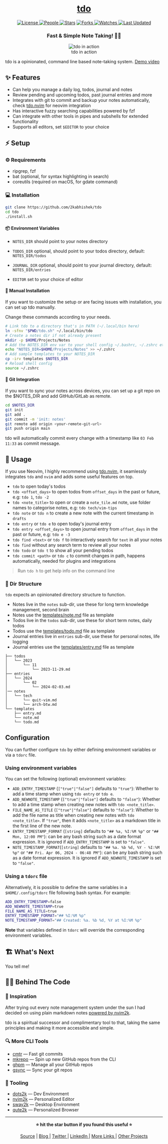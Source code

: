 <div align = "center">

<h1><a href="https://github.com/2kabhishek/tdo">tdo</a></h1>

<a href="https://github.com/2KAbhishek/tdo/blob/main/LICENSE">
<img alt="License" src="https://img.shields.io/github/license/2kabhishek/tdo?style=flat&color=eee&label="> </a>

<a href="https://github.com/2KAbhishek/tdo/graphs/contributors">
<img alt="People" src="https://img.shields.io/github/contributors/2kabhishek/tdo?style=flat&color=ffaaf2&label=People"> </a>

<a href="https://github.com/2KAbhishek/tdo/stargazers">
<img alt="Stars" src="https://img.shields.io/github/stars/2kabhishek/tdo?style=flat&color=98c379&label=Stars"></a>

<a href="https://github.com/2KAbhishek/tdo/network/members">
<img alt="Forks" src="https://img.shields.io/github/forks/2kabhishek/tdo?style=flat&color=66a8e0&label=Forks"> </a>

<a href="https://github.com/2KAbhishek/tdo/watchers">
<img alt="Watches" src="https://img.shields.io/github/watchers/2kabhishek/tdo?style=flat&color=f5d08b&label=Watches"> </a>

<a href="https://github.com/2KAbhishek/tdo/pulse">
<img alt="Last Updated" src="https://img.shields.io/github/last-commit/2kabhishek/tdo?style=flat&color=e06c75&label="> </a>

<h3>Fast & Simple Note Taking! 📃🚀</h3>

<figure>
  <img src="images/screenshot.jpg" alt="tdo in action">
  <br/>
  <figcaption>tdo in action</figcaption>
</figure>

</div>

tdo is a opinionated, command line based note-taking system. [Demo video](https://youtu.be/N4IRT7M-RLg)

## ✨ Features

- Can help you manage a daily log, todos, journal and notes
- Review pending and upcoming todos, past journal entries and more
- Integrates with git to commit and backup your notes automatically, check [tdo.nvim](https://github.com/2kabhishek/tdo.nvim) for neovim integration
- Has interactive fuzzy searching capabilities powered by fzf
- Can integrate with other tools in pipes and subshells for extended functionality
- Supports all editors, set `$EDITOR` to your choice

## ⚡ Setup

### ⚙️ Requirements

- ripgrep, fzf
- bat (optional, for syntax highlighting in search)
- coreutils (required on macOS, for gdate command)

### 💻 Installation

```bash
git clone https://github.com/2kabhishek/tdo
cd tdo
./install.sh
```

#### 📦 Environment Variables

- `NOTES_DIR` should point to your notes directory
- `TODOS_DIR` optional, should point to your todos directory, default: `NOTES_DIR/todos`
- `JOURNAL_DIR` optional, should point to your journal directory, default: `NOTES_DIR/entries`

- `EDITOR` set to your choice of editor

#### 🐚 Manual Installation

If you want to customize the setup or are facing issues with installation, you can set up tdo manually.

Change these commands according to your needs.

```bash
# Link tdo to a directory that's in PATH (~/.local/bin here)
ln -sfnv "$PWD/tdo.sh" ~/.local/bin/tdo
# Create a notes dir if not already present
mkdir -p $HOME/Projects/Notes
# Add the NOTES_DIR env var to your shell config ~/.bashrc, ~/.zshrc etc
echo "NOTES_DIR=$HOME/Projects/Notes" >> ~/.zshrc
# Add sample templates to your NOTES_DIR
cp -irv templates $NOTES_DIR
# Reload shell config
source ~/.zshrc
```

#### 💾 Git Integration

If you want to sync your notes across devices, you can set up a git repo on the $NOTES_DIR and add GitHub/GitLab as remote.

```bash
cd $NOTES_DIR
git init
git add .
git commit -m 'init: notes'
git remote add origin <your-remote-git-url>
git push origin main
```

tdo will automatically commit every change with a timestamp like `03 Feb 11:33` as commit message.

## 🚀 Usage

If you use Neovim, I highly recommend using [tdo.nvim](https://github.com/2kabhishek/tdo.nvim), it seamlessly integrates `tdo` and `nvim` and adds some useful features on top.

- `tdo` to open today's todos
- `tdo <offset_days>` to open todos from `offset_days` in the past or future, e.g: `tdo 1`, `tdo -2`
- `tdo <note_title>` to open or create a `note_tile.md` note, use folder names to categorise notes, e.g: `tdo tech/vim-tips`
- `tdo note` or `tdo n` to create a new note with the current timestamp in `drafts`
- `tdo entry` or `tdo e` to open today's journal entry
- `tdo entry <offset_days>` to open journal entry from `offset_days` in the past or future, e.g: `tdo e -3`
- `tdo find <text>` or `tdo f` to interactively search for `text` in all your notes
- `tdo find` without any search term to review all your notes
- `tdo todo` or `tdo t` to show all your pending todos
- `tdo commit <path>` or `tdo c` to commit changes in path, happens automatically, needed for plugins and integrations

> Run `tdo h` to get help info on the command line

### 📁 Dir Structure

`tdo` expects an opinionated directory structure to function.

- Notes live in the `notes` sub-dir, use these for long term knowledge management, second brain
- Notes use the [templates/note.md](./templates/note.md) file as template
- Todos live in the `todos` sub-dir, use these for short term notes, daily todos
- Todos use the [templates/todo.md](./templates/todo.md) file as template
- Journal entries live in `entries` sub-dir, use these for personal notes, life logging
- Journal entries use the [templates/entry.md](./templates/entry.md) file as template

```
├── todos
│   └── 2023
│       └── 11
│           └── 2023-11-29.md
├── entries
│   └── 2024
│       └── 02
│           └── 2024-02-03.md
│── notes
│   └── tech
│       └── quit-vim.md
│       └── arch-btw.md
└── templates
    ├── entry.md
    └── note.md
    └── todo.md
```
## Configuration

You can further configure `tdo` by either defining environment variables or via a `tdorc` file.

### Using environment variables

You can set the following (optional) environment variables:

- `ADD_ENTRY_TIMESTAMP` (`["true"|"false"]` defaults to `"true"`): Whether to add a time stamp when using `tdo entry` or `tdo e`.
- `ADD_NEWNOTE_TIMESTAMP` (`["true"|"false"]` defaults to `"false"`): Whether to add a time stamp when creating new notes with `tdo <note_title>`.
- `FILE_NAME_AS_TITLE` (`["true"|"false"]` defaults to `"false"`): Whether to add the file name as title when creating new notes with `tdo <note_title>`. If `"true"`, then it adds `<note_title>` as a markdown title in the first line of the new note.
- `ENTRY_TIMESTAMP_FORMAT` (`[string]` defaults to `"## %a, %I:%M %p"` or `"## Mon, 12:00 PM"`): can be any bash string such as a date format expression. It is ignored if `ADD_ENTRY_TIMESTAMP` is set to `"false"`.
- `NOTE_TIMESTAMP_FORMAT`(`[string]` defaults to `"## %a. %b %d, %Y - %I:%M %p"` or `"## Fri. Apr 06, 2024 - 06:48 PM"`): can be any bash string such as a date format expression. It is ignored if `ADD_NEWNOTE_TIMESTAMP` is set to `"false"`.

### Using a `tdorc` file

Alternatively, it is possible to define the same variables in a `$HOME/.config/tdorc` file following bash syntax. For example:

```bash
ADD_ENTRY_TIMESTAMP=false
ADD_NEWNOTE_TIMESTAMP=true
FILE_NAME_AS_TITLE=true
ENTRY_TIMESTAMP_FORMAT="## %I:%M %p"
NOTE_TIMESTAMP_FORMAT="## Created: %a. %b %d, %Y at %I:%M %p"
```

**Note** that variables defined in `tdorc` will override the corresponding environment variables.

## 🏗️ What's Next

You tell me!

## 🧑‍💻 Behind The Code

### 🌈 Inspiration

After trying out every note management system under the sun I had decided on using plain markdown notes [powered by nvim2k](https://youtu.be/FP7sQhc8kek).

tdo is a spiritual successor and complimentary tool to that, taking the same principles and making it more accessible and simple.

### 🔍 More CLI Tools

- [cmtr](https://github.com/2kabhishek/cmtr) — Fast git commits
- [mkrepo](https://github.com/2kabhishek/mkrepo) — Spin up new GitHub repos from the CLI
- [ghpm](https://github.com/2kabhishek/ghpm) — Manage all your GitHub repos
- [gsync](https://github.com/2kabhishek/gsync) — Sync your git repos

### 🧰 Tooling

- [dots2k](https://github.com/2kabhishek/dots2k) — Dev Environment
- [nvim2k](https://github.com/2kabhishek/nvim2k) — Personalized Editor
- [sway2k](https://github.com/2kabhishek/sway2k) — Desktop Environment
- [qute2k](https://github.com/2kabhishek/qute2k) — Personalized Browser

<hr>

<div align="center">

<strong>⭐ hit the star button if you found this useful ⭐</strong><br>

<a href="https://github.com/2KAbhishek/tdo">Source</a>
| <a href="https://2kabhishek.github.io/blog" target="_blank">Blog </a>
| <a href="https://twitter.com/2kabhishek" target="_blank">Twitter </a>
| <a href="https://linkedin.com/in/2kabhishek" target="_blank">LinkedIn </a>
| <a href="https://2kabhishek.github.io/links" target="_blank">More Links </a>
| <a href="https://2kabhishek.github.io/projects" target="_blank">Other Projects </a>

</div>
